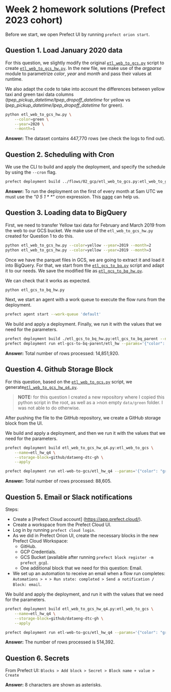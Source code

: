 # Week 2 homework solutions (Prefect 2023 cohort)

Before we start, we open Prefect UI by running `prefect orion start`.


## Question 1. Load January 2020 data

For this question, we slightly modify the original [`etl_web_to_gcs.py`](../flows/02_gcp/etl_web_to_gcs.py) script to create [`etl_web_to_gcs_hw.py`](./etl_web_to_gcs_hw.py). In the new file, we make use of the *argparse* module to parametrize *color*, *year* and *month* and pass their values at runtime.

We also adapt the code to take into account the differences between yellow taxi and green taxi data columns (*tpep_pickup_datetime*/*tpep_dropoff_datetime* for yellow vs *lpep_pickup_datetime*/*lpep_dropoff_datetime* for green).


```bash
python etl_web_to_gcs_hw.py \
    --color=green \
    --year=2020 \
    --month=1
```

**Answer:** The dataset contains 447,770 rows (we check the logs to find out).


## Question 2. Scheduling with Cron

We use the CLI to build and apply the deployment, and specify the schedule by using the `--cron` flag.

```bash
prefect deployment build ../flows/02_gcp/etl_web_to_gcs.py:etl_web_to_gcs -n etl_web_to_gcs_dep --cron "0 5 1 * *" -a
```

**Answer:** To run the deployment on the first of every month at 5am UTC we must use the _"0 5 1 * *"_ cron expression. This [page](https://crontab.guru/) can help us.


## Question 3. Loading data to BigQuery

First, we need to transfer Yellow taxi data for February and March 2019 from the web to our GCS bucket. We make use of the `etl_web_to_gcs_hw.py` created for Question 1 to do this.

```bash
python etl_web_to_gcs_hw.py --color=yellow --year=2019 --month=2
python etl_web_to_gcs_hw.py --color=yellow --year=2019 --month=3
```

Once we have the parquet files in GCS, we are going to extract it and load it into BigQuery. For that, we start from the [`etl_gcs_to_bq.py`](../flows/02_gcp/etl_gcs_to_bq.py) script and adapt it to our needs. We save the modified file as [`etl_gcs_to_bq_hw.py`](./etl_gcs_to_bq_hw.py).

We can check that it works as expected.

```bash
python etl_gcs_to_bq_hw.py
```

Next, we start an agent with a work queue to execute the flow runs from the deployment.

```bash
prefect agent start --work-queue 'default'
```

We build and apply a deployment. Finally, we run it with the values that we need for the parameters.

```bash
prefect deployment build ./etl_gcs_to_bq_hw.py:etl_gcs_to_bq_parent --name=etl_hw --apply
prefect deployment run etl-gcs-to-bq-parent/etl_hw --params='{"color": "yellow", "year": 2019, "months": [2, 3]}'
```

**Answer:** Total number of rows processed: 14,851,920.


## Question 4. Github Storage Block

For this question, based on the [`etl_web_to_gcs.py`](../flows/02_gcp/etl_web_to_gcs.py) script, we generate[`etl_web_to_gcs_hw_q4.py`](./etl_web_to_gcs_hw_q4.py).

>**NOTE:** for this question I created a new repository where I copied this python script in the root, as well as a >non empty `data/green` folder. I was not able to do otherwise.

After pushing the file to the GitHub repository, we create a GitHub storage block from the UI.

We build and apply a deployment, and then we run it with the values that we need for the parameters.

```bash
prefect deployment build etl_web_to_gcs_hw_q4.py:etl_web_to_gcs \
    --name=etl_hw_q4 \
    --storage-block=github/dataeng-dtc-gh \
    --apply

prefect deployment run etl-web-to-gcs/etl_hw_q4 --params='{"color": "green", "year": 2020, "month": 11}'
```

**Answer:** Total number of rows processed: 88,605.

## Question 5. Email or Slack notifications

Steps:
* Create a [Prefect Cloud account] (https://app.prefect.cloud/).
* Create a workspace from the Prefect Cloud UI.
* Log in by running `prefect cloud login`.
* As we did in Prefect Orion UI, create the necessary blocks in the new Prefect Cloud Workspace:
  * GitHub.
  * GCP Credentials.
  * GCS Bucket (available after running `prefect block register -m prefect_gcp`).
  * One additional block that we need for this question: Email.
* We set up an automation to receive an email when a flow run completes: 
  `Automations > + > Run state: completed > Send a notification / Block: email`.

We build and apply the deployment, and run it with the values that we need for the parameters.

```bash
prefect deployment build etl_web_to_gcs_hw_q4.py:etl_web_to_gcs \
    --name=etl_hw_q4 \
    --storage-block=github/dataeng-dtc-gh \
    --apply

prefect deployment run etl-web-to-gcs/etl_hw_q4 --params='{"color": "green", "year": 2019, "month": 4}'
```


**Answer:** The number of rows processed is 514,392.


## Question 6. Secrets

From Prefect UI: `Blocks > Add block > Secret > Block name + value > Create`

**Answer:** 8 characters are shown as asterisks.


